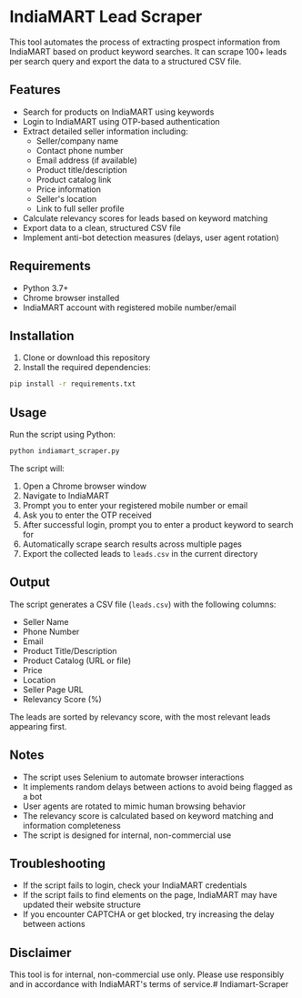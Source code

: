 # IndiaMART Lead Scraper

This tool automates the process of extracting prospect information from IndiaMART based on product keyword searches. It can scrape 100+ leads per search query and export the data to a structured CSV file.

## Features

- Search for products on IndiaMART using keywords
- Login to IndiaMART using OTP-based authentication
- Extract detailed seller information including:
  - Seller/company name
  - Contact phone number
  - Email address (if available)
  - Product title/description
  - Product catalog link
  - Price information
  - Seller's location
  - Link to full seller profile
- Calculate relevancy scores for leads based on keyword matching
- Export data to a clean, structured CSV file
- Implement anti-bot detection measures (delays, user agent rotation)

## Requirements

- Python 3.7+
- Chrome browser installed
- IndiaMART account with registered mobile number/email

## Installation

1. Clone or download this repository
2. Install the required dependencies:

```bash
pip install -r requirements.txt
```

## Usage

Run the script using Python:

```bash
python indiamart_scraper.py
```

The script will:

1. Open a Chrome browser window
2. Navigate to IndiaMART
3. Prompt you to enter your registered mobile number or email
4. Ask you to enter the OTP received
5. After successful login, prompt you to enter a product keyword to search for
6. Automatically scrape search results across multiple pages
7. Export the collected leads to `leads.csv` in the current directory

## Output

The script generates a CSV file (`leads.csv`) with the following columns:

- Seller Name
- Phone Number
- Email
- Product Title/Description
- Product Catalog (URL or file)
- Price
- Location
- Seller Page URL
- Relevancy Score (%)

The leads are sorted by relevancy score, with the most relevant leads appearing first.

## Notes

- The script uses Selenium to automate browser interactions
- It implements random delays between actions to avoid being flagged as a bot
- User agents are rotated to mimic human browsing behavior
- The relevancy score is calculated based on keyword matching and information completeness
- The script is designed for internal, non-commercial use

## Troubleshooting

- If the script fails to login, check your IndiaMART credentials
- If the script fails to find elements on the page, IndiaMART may have updated their website structure
- If you encounter CAPTCHA or get blocked, try increasing the delay between actions

## Disclaimer

This tool is for internal, non-commercial use only. Please use responsibly and in accordance with IndiaMART's terms of service.#   I n d i a m a r t - S c r a p e r  
 